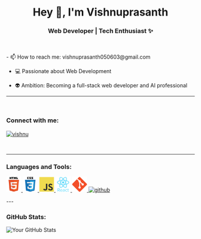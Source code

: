<h1 align="center">Hey 👋, I'm Vishnuprasanth</h1>
<h3 align="center">Web Developer | Tech Enthusiast ✨</h3>
<br>
<br>
- 📫 How to reach me: vishnuprasanth050603@gmail.com

- 💻 Passionate about Web Development

- 👽 Ambition: Becoming a full-stack web developer and AI professional

---
<br>
  <h3 align="left">Connect with me:</h3>
  <p align="left">
    <a href="https://www.linkedin.com/in/vishnuprasanth563/"><img align="center"
        src="https://raw.githubusercontent.com/rahuldkjain/github-profile-readme-generator/master/src/images/icons/Social/linked-in-alt.svg"
        alt="vishnu" height="30" width="40" /></a>
  </p>
<br>

---
<h3 align="left">Languages and Tools:</h3>
<p align="left">
  <!-- HTML -->
  <a href="https://www.w3.org/html/" target="_blank" rel="noreferrer">
    <img src="https://raw.githubusercontent.com/devicons/devicon/master/icons/html5/html5-original-wordmark.svg" alt="html5" width="40" height="40" />
  </a>
  
  <!-- CSS -->
  <a href="https://www.w3schools.com/css/" target="_blank" rel="noreferrer">
    <img src="https://raw.githubusercontent.com/devicons/devicon/master/icons/css3/css3-original-wordmark.svg" alt="css3" width="40" height="40" />
  </a>

  <!-- JavaScript -->
  <a href="https://developer.mozilla.org/en-US/docs/Web/JavaScript" target="_blank" rel="noreferrer">
    <img src="https://raw.githubusercontent.com/devicons/devicon/master/icons/javascript/javascript-original.svg" alt="javascript" width="40" height="40" />
  </a>
  
  <!-- React -->
  <a href="https://reactjs.org/" target="_blank" rel="noreferrer">
    <img src="https://raw.githubusercontent.com/devicons/devicon/master/icons/react/react-original-wordmark.svg" alt="react" width="40" height="40" />
  </a>

  <!-- Git -->
  <a href="https://git-scm.com/" target="_blank" rel="noreferrer">
    <img src="https://raw.githubusercontent.com/devicons/devicon/master/icons/git/git-original.svg" alt="git" width="40" height="40" />
  </a>

  <!-- GitHub -->
  <a href="https://github.com/" target="_blank" rel="noreferrer">
    <img src="https://raw.githubusercontent.com/devicons/devicon/master/icons/github/github-original-white.svg" alt="github" width="40" height="40" />
  </a>
</p>
---

### GitHub Stats:
![Your GitHub Stats](https://github-readme-stats.vercel.app/api?username=vishnuprasanth&show_icons=true&theme=radical)
